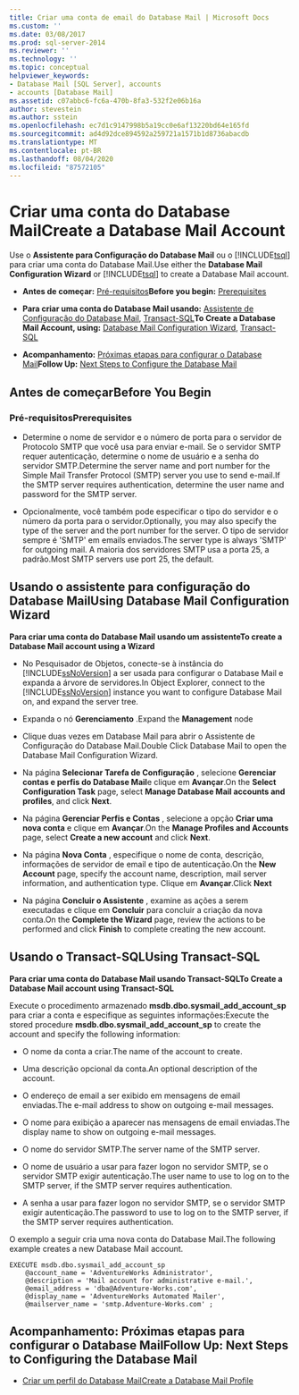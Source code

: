 ```yaml
---
title: Criar uma conta de email do Database Mail | Microsoft Docs
ms.custom: ''
ms.date: 03/08/2017
ms.prod: sql-server-2014
ms.reviewer: ''
ms.technology: ''
ms.topic: conceptual
helpviewer_keywords:
- Database Mail [SQL Server], accounts
- accounts [Database Mail]
ms.assetid: c07abbc6-fc6a-470b-8fa3-532f2e06b16a
author: stevestein
ms.author: sstein
ms.openlocfilehash: ec7d1c9147998b5a19cc0e6af13220bd64e165fd
ms.sourcegitcommit: ad4d92dce894592a259721a1571b1d8736abacdb
ms.translationtype: MT
ms.contentlocale: pt-BR
ms.lasthandoff: 08/04/2020
ms.locfileid: "87572105"
---
```

# <a name="create-a-database-mail-account"></a><span data-ttu-id="7c127-102">Criar uma conta do Database Mail</span><span class="sxs-lookup"><span data-stu-id="7c127-102">Create a Database Mail Account</span></span>
  <span data-ttu-id="7c127-103">Use o **Assistente para Configuração do Database Mail** ou o [!INCLUDE[tsql](../../includes/tsql-md.md)] para criar uma conta do Database Mail.</span><span class="sxs-lookup"><span data-stu-id="7c127-103">Use either the **Database Mail Configuration Wizard** or [!INCLUDE[tsql](../../includes/tsql-md.md)] to create a Database Mail account.</span></span>  
  
-   <span data-ttu-id="7c127-104">**Antes de começar:**  [Pré-requisitos](#Prerequisites)</span><span class="sxs-lookup"><span data-stu-id="7c127-104">**Before you begin:**  [Prerequisites](#Prerequisites)</span></span>  
  
-   <span data-ttu-id="7c127-105">**Para criar uma conta do Database Mail usando:**  [Assistente de Configuração do Database Mail](#SSMSProcedure), [Transact-SQL](#TsqlProcedure)</span><span class="sxs-lookup"><span data-stu-id="7c127-105">**To Create a Database Mail Account, using:**  [Database Mail Configuration Wizard](#SSMSProcedure), [Transact-SQL](#TsqlProcedure)</span></span>  
  
-   <span data-ttu-id="7c127-106">**Acompanhamento:**  [Próximas etapas para configurar o Database Mail](#FollowUp)</span><span class="sxs-lookup"><span data-stu-id="7c127-106">**Follow Up:**  [Next Steps to Configure the Database Mail](#FollowUp)</span></span>  
  
##  <a name="before-you-begin"></a><a name="BeforeYouBegin"></a> <span data-ttu-id="7c127-107">Antes de começar</span><span class="sxs-lookup"><span data-stu-id="7c127-107">Before You Begin</span></span>  
  
###  <a name="prerequisites"></a><a name="Prerequisites"></a> <span data-ttu-id="7c127-108">Pré-requisitos</span><span class="sxs-lookup"><span data-stu-id="7c127-108">Prerequisites</span></span>  
  
-   <span data-ttu-id="7c127-109">Determine o nome de servidor e o número de porta para o servidor de Protocolo SMTP que você usa para enviar e-mail. Se o servidor SMTP requer autenticação, determine o nome de usuário e a senha do servidor SMTP.</span><span class="sxs-lookup"><span data-stu-id="7c127-109">Determine the server name and port number for the Simple Mail Transfer Protocol (SMTP) server you use to send e-mail.If the SMTP server requires authentication, determine the user name and password for the SMTP server.</span></span>  
  
-   <span data-ttu-id="7c127-110">Opcionalmente, você também pode especificar o tipo do servidor e o número da porta para o servidor.</span><span class="sxs-lookup"><span data-stu-id="7c127-110">Optionally, you may also specify the type of the server and the port number for the server.</span></span> <span data-ttu-id="7c127-111">O tipo de servidor sempre é 'SMTP' em emails enviados.</span><span class="sxs-lookup"><span data-stu-id="7c127-111">The server type is always 'SMTP' for outgoing mail.</span></span> <span data-ttu-id="7c127-112">A maioria dos servidores SMTP usa a porta 25, a padrão.</span><span class="sxs-lookup"><span data-stu-id="7c127-112">Most SMTP servers use port 25, the default.</span></span>  
  
##  <a name="using-database-mail-configuration-wizard"></a><a name="SSMSProcedure"></a> <span data-ttu-id="7c127-113">Usando o assistente para configuração do Database Mail</span><span class="sxs-lookup"><span data-stu-id="7c127-113">Using Database Mail Configuration Wizard</span></span>  
 <span data-ttu-id="7c127-114">**Para criar uma conta do Database Mail usando um assistente**</span><span class="sxs-lookup"><span data-stu-id="7c127-114">**To create a Database Mail account using a Wizard**</span></span>  
  
-   <span data-ttu-id="7c127-115">No Pesquisador de Objetos, conecte-se à instância do [!INCLUDE[ssNoVersion](../../includes/ssnoversion-md.md)] a ser usada para configurar o Database Mail e expanda a árvore de servidores.</span><span class="sxs-lookup"><span data-stu-id="7c127-115">In Object Explorer, connect to the [!INCLUDE[ssNoVersion](../../includes/ssnoversion-md.md)] instance you want to configure Database Mail on, and expand the server tree.</span></span>  
  
-   <span data-ttu-id="7c127-116">Expanda o nó **Gerenciamento** .</span><span class="sxs-lookup"><span data-stu-id="7c127-116">Expand the **Management** node</span></span>  
  
-   <span data-ttu-id="7c127-117">Clique duas vezes em Database Mail para abrir o Assistente de Configuração do Database Mail.</span><span class="sxs-lookup"><span data-stu-id="7c127-117">Double Click Database Mail to open the Database Mail Configuration Wizard.</span></span>  
  
-   <span data-ttu-id="7c127-118">Na página **Selecionar Tarefa de Configuração** , selecione **Gerenciar contas e perfis do Database Mail**e clique em **Avançar**.</span><span class="sxs-lookup"><span data-stu-id="7c127-118">On the **Select Configuration Task** page, select **Manage Database Mail accounts and profiles**, and click **Next**.</span></span>  
  
-   <span data-ttu-id="7c127-119">Na página **Gerenciar Perfis e Contas** , selecione a opção **Criar uma nova conta** e clique em **Avançar**.</span><span class="sxs-lookup"><span data-stu-id="7c127-119">On the **Manage Profiles and Accounts** page, select **Create a new account** and click **Next**.</span></span>  
  
-   <span data-ttu-id="7c127-120">Na página **Nova Conta** , especifique o nome de conta, descrição, informações de servidor de email e tipo de autenticação.</span><span class="sxs-lookup"><span data-stu-id="7c127-120">On the **New Account** page, specify the account name, description, mail server information, and authentication type.</span></span> <span data-ttu-id="7c127-121">Clique em **Avançar**.</span><span class="sxs-lookup"><span data-stu-id="7c127-121">Click **Next**</span></span>  
  
-   <span data-ttu-id="7c127-122">Na página **Concluir o Assistente** , examine as ações a serem executadas e clique em **Concluir** para concluir a criação da nova conta.</span><span class="sxs-lookup"><span data-stu-id="7c127-122">On the **Complete the Wizard** page, review the actions to be performed and click **Finish** to complete creating the new account.</span></span>  
  
##  <a name="using-transact-sql"></a><a name="TsqlProcedure"></a> <span data-ttu-id="7c127-123">Usando o Transact-SQL</span><span class="sxs-lookup"><span data-stu-id="7c127-123">Using Transact-SQL</span></span>  
 <span data-ttu-id="7c127-124">**Para criar uma conta do Database Mail usando Transact-SQL**</span><span class="sxs-lookup"><span data-stu-id="7c127-124">**To Create a Database Mail account using Transact-SQL**</span></span>  
  
 <span data-ttu-id="7c127-125">Execute o procedimento armazenado **msdb.dbo.sysmail_add_account_sp** para criar a conta e especifique as seguintes informações:</span><span class="sxs-lookup"><span data-stu-id="7c127-125">Execute the stored procedure **msdb.dbo.sysmail_add_account_sp** to create the account and specify the following information:</span></span>  
  
-   <span data-ttu-id="7c127-126">O nome da conta a criar.</span><span class="sxs-lookup"><span data-stu-id="7c127-126">The name of the account to create.</span></span>  
  
-   <span data-ttu-id="7c127-127">Uma descrição opcional da conta.</span><span class="sxs-lookup"><span data-stu-id="7c127-127">An optional description of the account.</span></span>  
  
-   <span data-ttu-id="7c127-128">O endereço de email a ser exibido em mensagens de email enviadas.</span><span class="sxs-lookup"><span data-stu-id="7c127-128">The e-mail address to show on outgoing e-mail messages.</span></span>  
  
-   <span data-ttu-id="7c127-129">O nome para exibição a aparecer nas mensagens de email enviadas.</span><span class="sxs-lookup"><span data-stu-id="7c127-129">The display name to show on outgoing e-mail messages.</span></span>  
  
-   <span data-ttu-id="7c127-130">O nome do servidor SMTP.</span><span class="sxs-lookup"><span data-stu-id="7c127-130">The server name of the SMTP server.</span></span>  
  
-   <span data-ttu-id="7c127-131">O nome de usuário a usar para fazer logon no servidor SMTP, se o servidor SMTP exigir autenticação.</span><span class="sxs-lookup"><span data-stu-id="7c127-131">The user name to use to log on to the SMTP server, if the SMTP server requires authentication.</span></span>  
  
-   <span data-ttu-id="7c127-132">A senha a usar para fazer logon no servidor SMTP, se o servidor SMTP exigir autenticação.</span><span class="sxs-lookup"><span data-stu-id="7c127-132">The password to use to log on to the SMTP server, if the SMTP server requires authentication.</span></span>  
  
 <span data-ttu-id="7c127-133">O exemplo a seguir cria uma nova conta do Database Mail.</span><span class="sxs-lookup"><span data-stu-id="7c127-133">The following example creates a new Database Mail account.</span></span>  
  
```  
EXECUTE msdb.dbo.sysmail_add_account_sp  
    @account_name = 'AdventureWorks Administrator',  
    @description = 'Mail account for administrative e-mail.',  
    @email_address = 'dba@Adventure-Works.com',  
    @display_name = 'AdventureWorks Automated Mailer',  
    @mailserver_name = 'smtp.Adventure-Works.com' ;  
```  
  
##  <a name="follow-up-next-steps-to-configuring-the-database-mail"></a><a name="FollowUp"></a> <span data-ttu-id="7c127-134">Acompanhamento: Próximas etapas para configurar o Database Mail</span><span class="sxs-lookup"><span data-stu-id="7c127-134">Follow Up: Next Steps to Configuring the Database Mail</span></span>  
  
-   [<span data-ttu-id="7c127-135">Criar um perfil do Database Mail</span><span class="sxs-lookup"><span data-stu-id="7c127-135">Create a Database Mail Profile</span></span>](create-a-database-mail-profile.md)  
  
  
